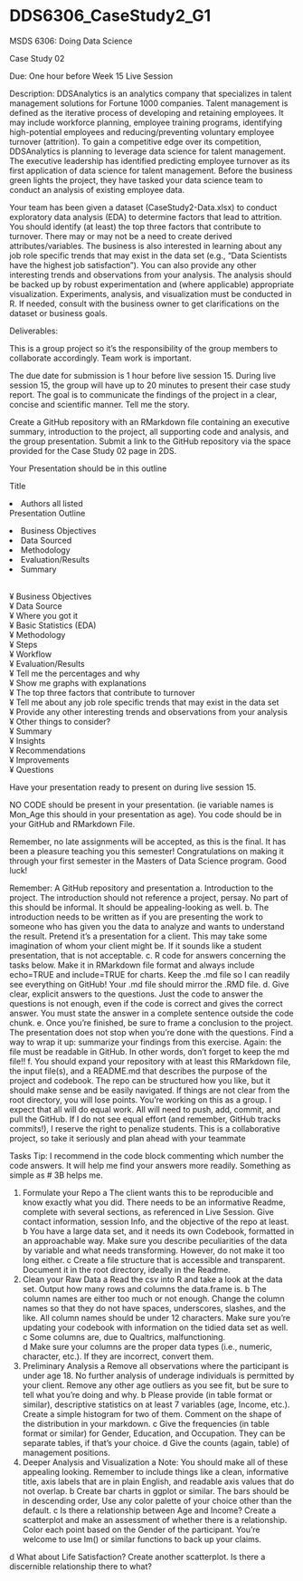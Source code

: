 # DDS6306_CaseStudy2_G1

MSDS 6306: Doing Data Science

Case Study 02

Due: One hour before Week 15 Live Session

Description: DDSAnalytics is an analytics company that specializes in talent management solutions for Fortune 1000 companies. Talent management is defined as the iterative process of developing and retaining employees. It may include workforce planning, employee training programs, identifying high-potential employees and reducing/preventing voluntary employee turnover (attrition). To gain a competitive edge over its competition, DDSAnalytics is planning to leverage data science for talent management. The executive leadership has identified predicting employee turnover as its first application of data science for talent management. Before the business green lights the project, they have tasked your data science team to conduct an analysis of existing employee data. 

Your team has been given a dataset (CaseStudy2-Data.xlsx) to conduct exploratory data analysis (EDA) to determine factors that lead to attrition.  You should identify (at least) the top three factors that contribute to turnover. There may or may not be a need to create derived attributes/variables. The business is also interested in learning about any job role specific trends that may exist in the data set (e.g., “Data Scientists have the highest job satisfaction”). You can also provide any other interesting trends and observations from your analysis. The analysis should be backed up by robust experimentation and (where applicable) appropriate visualization. Experiments, analysis, and visualization must be conducted in R. If needed, consult with the business owner to get clarifications on the dataset or business goals. 


Deliverables:  

This is a group project so it’s the responsibility of the group members to collaborate accordingly. Team work is important. 

The due date for submission is 1 hour before live session 15. During live session 15, the group will have up to 20 minutes to present their case study report. The goal is to communicate the findings of the project in a clear, concise and scientific manner. Tell me the story. 

Create a GitHub repository with an RMarkdown file containing an executive summary, introduction to the project, all supporting code and analysis, and the group presentation.
Submit a link to the GitHub repository via the space provided for the Case Study 02 page in 2DS. 

Your Presentation should be in this outline
<p>
	Title
<li>   	Authors all listed </li>
 	Presentation Outline
<dl>
<li>     Business Objectives </li>
<li>     Data Sourced </li>
<li>     Methodology </li>
<li>     Evaluation/Results </li>
<li>     Summary </li>
</dl>
<br> ¥	Business Objectives
<br> ¥	Data Source	
<br>     ¥	Where you got it 
<br>     ¥	Basic Statistics (EDA)
<br> ¥	Methodology	
<br>     ¥	Steps 
<br>     ¥	Workflow
<br> ¥	Evaluation/Results
<br>     ¥	Tell me the percentages and why
<br>     ¥	Show me graphs with explanations
<br>     ¥	The top three factors that contribute to turnover
<br>     ¥	Tell me about any job role specific trends that may exist in the data set
<br>     ¥	Provide any other interesting trends and observations from your analysis
<br>     ¥	Other things to consider?
<br> ¥	Summary 
<br>     ¥	Insights
<br>     ¥	Recommendations
<br>     ¥	Improvements
<br>     ¥	Questions
</p>
Have your presentation ready to present on during live session 15. 

NO CODE should be present in your presentation. (ie variable names is Mon_Age this should in your presentation as age). You code should be in your GitHub and RMarkdown File.  


Remember, no late assignments will be accepted, as this is the final.  It has been a pleasure teaching you this semester!  Congratulations on making it through your first semester in the Masters of Data Science program.  Good luck! 

Remember:
A GitHub repository and presentation
a.	Introduction to the project. The introduction should not reference a project, persay. No part of this should be informal.  It should be appealing-looking as well.
b.	The introduction needs to be written as if you are presenting the work to someone who has given you the data to analyze and wants to understand the result. Pretend it’s a presentation for a client. This may take some imagination of whom your client might be. If it sounds like a student presentation, that is not acceptable.
c.	R code for answers concerning the tasks below.  Make it in RMarkdown file format and always include echo=TRUE and include=TRUE for charts.  Keep the .md file so I can readily see everything on GitHub!  Your .md file should mirror the .RMD file.
d.	Give clear, explicit answers to the questions. Just the code to answer the questions is not enough, even if the code is correct and gives the correct answer. You must state the answer in a complete sentence outside the code chunk.
e.	Once you’re finished, be sure to frame a conclusion to the project. The presentation does not stop when you’re done with the questions.  Find a way to wrap it up: summarize your findings from this exercise. Again: the file must be readable in GitHub. In other words, don’t forget to keep the md file!!
f.	You should expand your repository with at least this RMarkdown file, the input file(s), and a README.md that describes the purpose of the project and codebook. The repo can be structured how you like, but it should make sense and be easily navigated.  If things are not clear from the root directory, you will lose points.
You’re working on this as a group. I expect that all will do equal work. All will need to push, add, commit, and pull the GitHub. If I do not see equal effort (and remember, GitHub tracks commits!), I reserve the right to penalize students. This is a collaborative project, so take it seriously and plan ahead with your teammate

Tasks
Tip: I recommend in the code block commenting which number the code answers.  It will help me find your answers more readily.  Something as simple as # 3B helps me.
1.	Formulate your Repo 
a	The client wants this to be reproducible and know exactly what you did.  There needs to be an informative Readme, complete with several sections, as referenced in Live Session.  Give contact information, session Info, and the objective of the repo at least.  
b	You have a large data set, and it needs its own Codebook, formatted in an approachable way.  Make sure you describe peculiarities of the data by variable and what needs transforming.  However, do not make it too long either.
c	Create a file structure that is accessible and transparent.  Document it in the root directory, ideally in the Readme.
2.	Clean your Raw Data 
a	Read the csv into R and take a look at the data set.  Output how many rows and columns the data.frame is.
b	The column names are either too much or not enough.  Change the column names so that they do not have spaces, underscores, slashes, and the like. All column names should be under 12 characters. Make sure you’re updating your codebook with information on the tidied data set as well.
c	Some columns are, due to Qualtrics, malfunctioning.  
d	Make sure your columns are the proper data types (i.e., numeric, character, etc.).  If they are incorrect, convert them. 
3.	Preliminary Analysis
a	Remove all observations where the participant is under age 18.  No further analysis of underage individuals is permitted by your client.  Remove any other age outliers as you see fit, but be sure to tell what you’re doing and why.
b	Please provide (in table format or similar), descriptive statistics on at least 7 variables (age, Income, etc.).  Create a simple histogram for two of them.  Comment on the shape of the distribution in your markdown.
c	Give the frequencies (in table format or similar) for Gender, Education, and Occupation.  They can be separate tables, if that’s your choice.
d	Give the counts (again, table) of management positions.
4.	Deeper Analysis and Visualization 
a	Note: You should make all of these appealing looking.  Remember to include things like a clean, informative title, axis labels that are in plain English, and readable axis values that do not overlap.
b	Create bar charts in ggplot or similar. The bars should be in descending order, Use any color palette of your choice other than the default.
c	Is there a relationship between Age and Income?  Create a scatterplot and make an assessment of whether there is a relationship.  Color each point based on the Gender of the participant.  You’re welcome to use lm() or similar functions to back up your claims.

d	What about Life Satisfaction?  Create another scatterplot.  Is there a discernible relationship there to what?   
